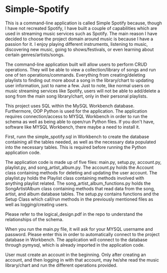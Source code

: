 # Simple-Spotify

This is a command-line application is called Simple Spotify because, though I have not recreated Spotify, I have built a couple of capabilities which are used in streaming music services such as Spotify. The main reason I have decided to choose the project domain around music is because I have a passion for it. I enjoy playing different instruments, listening to music, discovering new music, going to shows/festivals, or even learning about certain genres/artists/songs.

The command-line application built will allow users to perform CRUD operations. They will be able to view a collection/library of songs and run one of ten operations/commands. Everything from creating/deleting playlists to finding out more about a song in the library/chart to updating user information, just to name a few. Just to note, like normal users on music streaming services like Spotify, users will not be able to add/delete a song from the main song library/chart, only in their personal playlists.

This project uses SQL within the MySQL Workbench database. Furthermore, OOP Python is used for the application. The application requires connection/access to MYSQL Workbench in order to run the schema as well as being able to open/run Python files. If you don't have, software like MYSQL Workbench, there maybe a need to install it.

First, runn the simple_spotify.sql in Workbench to create the database containing all the tables needed, as well as the necessary data populated into the necessary tables. This is required before running the Python application code. 

The application code is made up of five files: main.py, setup.py, account.py, playlist.py, and song_artist_album.py. The account.py holds the Account class containing methods for  deleting and updating the user account. The playlist.py holds the Playlist class containing methods involved with anything playlist related. The song_artist_album_functions.py holds the SongArtistAlbum class containing methods that read data from the song, artist, and album database tables. The setup.py contains functions and the Setup Class which call/run methods in the previously mentioned files as well as logging/creating users. 

Please refer to the logical_design.pdf in the repo to understand the relationships of the schema.

When you run the main.py file, it will ask for your MYSQL username and password. Please enter this in order to automatically connect to the project database in Workbench. The application will connect to the database through pymysql, which is already imported in the application code. 

User must create an account in the beginning. Only after creating an account, and then logging in with that account, may he/she read the music library/chart and run the different operations provided. 
